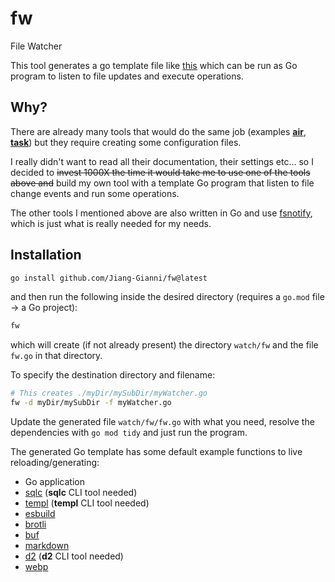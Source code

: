 # fw
File Watcher

This tool generates a go template file like [this](./cmd/fw/fw.go) which can be run as Go program to listen to file updates and execute operations.

## Why?

There are already many tools that would do the same job (examples [**air**](https://github.com/air-verse/air), [**task**](https://github.com/go-task/task)) but they require creating some configuration files.

I really didn't want to read all their documentation, their settings etc... so I decided to ~~invest 1000X the time it would take me to use one of the tools above and~~ build my own tool with a template Go program that listen to file change events and run some operations.

The other tools I mentioned above are also written in Go and use [fsnotify](https://github.com/fsnotify/fsnotify), which is just what is really needed for my needs.

## Installation

```bash
go install github.com/Jiang-Gianni/fw@latest
```

and then run the following inside the desired directory (requires a `go.mod` file -> a Go project):

```bash
fw
```

which will create (if not already present) the directory `watch/fw` and the file `fw.go` in that directory.

To specify the destination directory and filename:

```bash
# This creates ./myDir/mySubDir/myWatcher.go
fw -d myDir/mySubDir -f myWatcher.go
```

Update the generated file `watch/fw/fw.go` with what you need, resolve the dependencies with `go mod tidy` and just run the program.

The generated Go template has some default example functions to live reloading/generating:
- Go application
- [sqlc](https://github.com/sqlc-dev/sqlc) (**sqlc** CLI tool needed)
- [templ](https://github.com/a-h/templ) (**templ** CLI tool needed)
- [esbuild](https://github.com/evanw/esbuild)
- [brotli](https://github.com/andybalholm/brotli)
- [buf](https://github.com/bufbuild/buf)
- [markdown](https://github.com/yuin/goldmark)
- [d2](https://github.com/terrastruct/d2) (**d2** CLI tool needed)
- [webp](https://github.com/chai2010/webp)